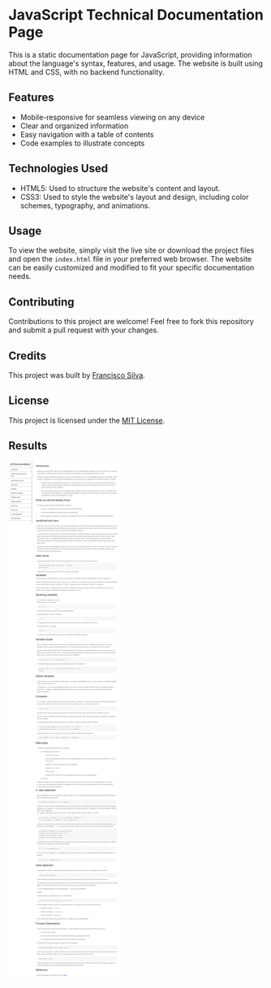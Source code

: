# JavaScript Technical Documentation Page

This is a static documentation page for JavaScript, providing information about the language's syntax, features, and usage. The website is built using HTML and CSS, with no backend functionality.

## Features

- Mobile-responsive for seamless viewing on any device
- Clear and organized information
- Easy navigation with a table of contents
- Code examples to illustrate concepts

## Technologies Used

- HTML5: Used to structure the website's content and layout.
- CSS3: Used to style the website's layout and design, including color schemes, typography, and animations.

## Usage

To view the website, simply visit the live site or download the project files and open the `index.html` file in your preferred web browser. The website can be easily customized and modified to fit your specific documentation needs.

## Contributing

Contributions to this project are welcome! Feel free to fork this repository and submit a pull request with your changes.

## Credits

This project was built by [Francisco Silva](https://github.com/Burntroll).

## License

This project is licensed under the [MIT License](https://opensource.org/licenses/MIT).

## Results

![Website Screenshot](webpage.png)